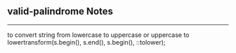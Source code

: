 <h2>valid-palindrome Notes</h2><hr>to convert string from lowercase to uppercase or uppercase to lowertransform(s.begin(), s.end(), s.begin(), ::tolower);
